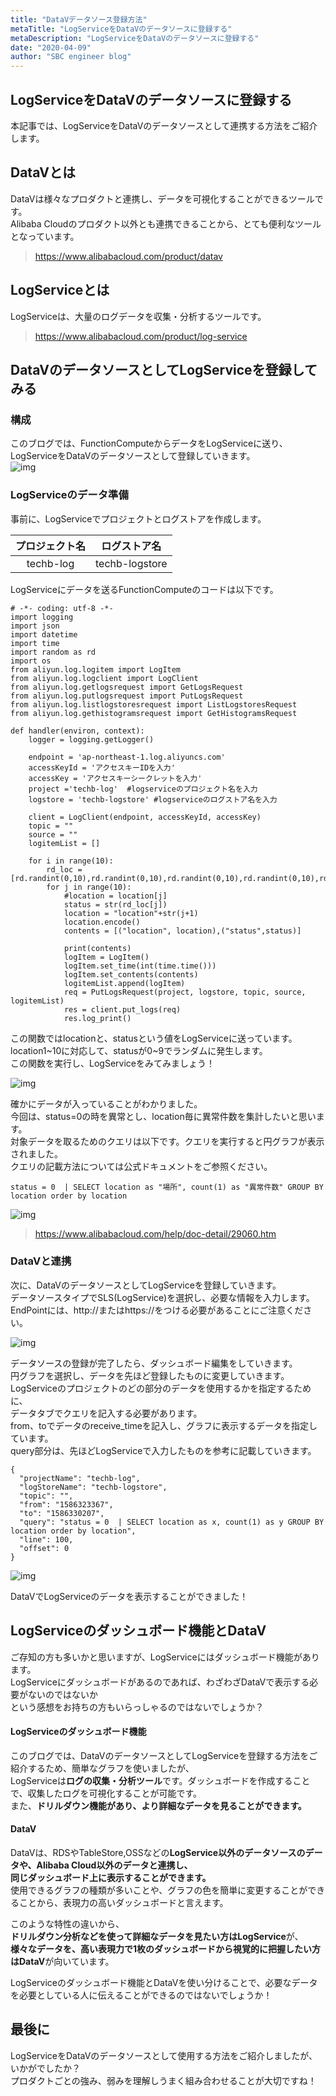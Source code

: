 ```yaml
---
title: "DataVデータソース登録方法"
metaTitle: "LogServiceをDataVのデータソースに登録する"
metaDescription: "LogServiceをDataVのデータソースに登録する"
date: "2020-04-09"
author: "SBC engineer blog"
---
```


## LogServiceをDataVのデータソースに登録する

本記事では、LogServiceをDataVのデータソースとして連携する方法をご紹介します。     


## DataVとは
DataVは様々なプロダクトと連携し、データを可視化することができるツールです。   
Alibaba Cloudのプロダクト以外とも連携できることから、とても便利なツールとなっています。      

> https://www.alibabacloud.com/product/datav


## LogServiceとは
LogServiceは、大量のログデータを収集・分析するツールです。   

> https://www.alibabacloud.com/product/log-service

## DataVのデータソースとしてLogServiceを登録してみる

### 構成
このブログでは、FunctionComputeからデータをLogServiceに送り、   
LogServiceをDataVのデータソースとして登録していきます。   
![img](https://raw.githubusercontent.com/sbcloud/help/master/content/usecase-LogService/LogService_images_26006613546225700/20200408175501.png "img")
   

### LogServiceのデータ準備
事前に、LogServiceでプロジェクトとログストアを作成します。   

|プロジェクト名|ログストア名 |
|:----:|:----:|
|techb-log|techb-logstore|

LogServiceにデータを送るFunctionComputeのコードは以下です。   
```
# -*- coding: utf-8 -*-
import logging
import json
import datetime
import time 
import random as rd
import os
from aliyun.log.logitem import LogItem
from aliyun.log.logclient import LogClient
from aliyun.log.getlogsrequest import GetLogsRequest
from aliyun.log.putlogsrequest import PutLogsRequest
from aliyun.log.listlogstoresrequest import ListLogstoresRequest
from aliyun.log.gethistogramsrequest import GetHistogramsRequest

def handler(environ, context):
    logger = logging.getLogger()

    endpoint = 'ap-northeast-1.log.aliyuncs.com' 
    accessKeyId = 'アクセスキーIDを入力' 
    accessKey = 'アクセスキーシークレットを入力'
    project ='techb-log'  #logserviceのプロジェクト名を入力
    logstore = 'techb-logstore' #logserviceのログストア名を入力
   
    client = LogClient(endpoint, accessKeyId, accessKey)
    topic = ""
    source = ""
    logitemList = []
   
    for i in range(10):
        rd_loc = [rd.randint(0,10),rd.randint(0,10),rd.randint(0,10),rd.randint(0,10),rd.randint(0,10),rd.randint(0,10),rd.randint(0,10),rd.randint(0,10),rd.randint(0,10),rd.randint(0,10),]
        for j in range(10):
            #location = location[j]
            status = str(rd_loc[j])
            location = "location"+str(j+1)
            location.encode()
            contents = [("location", location),("status",status)]

            print(contents)
            logItem = LogItem()
            logItem.set_time(int(time.time()))
            logItem.set_contents(contents)
            logitemList.append(logItem)
            req = PutLogsRequest(project, logstore, topic, source, logitemList)
            res = client.put_logs(req)
            res.log_print()
```
この関数ではlocationと、statusという値をLogServiceに送っています。   
location1~10に対応して、statusが0~9でランダムに発生します。   
この関数を実行し、LogServiceをみてみましょう！   

![img](https://raw.githubusercontent.com/sbcloud/help/master/content/usecase-LogService/LogService_images_26006613546225700/20200408164134.png "img")

確かにデータが入っていることがわかりました。   
今回は、status=0の時を異常とし、location毎に異常件数を集計したいと思います。   
対象データを取るためのクエリは以下です。クエリを実行すると円グラフが表示されました。   
クエリの記載方法については公式ドキュメントをご参照ください。   

```
status = 0  | SELECT location as "場所", count(1) as "異常件数" GROUP BY location order by location
```

![img](https://raw.githubusercontent.com/sbcloud/help/master/content/usecase-LogService/LogService_images_26006613546225700/20200408170730.png "img")

> https://www.alibabacloud.com/help/doc-detail/29060.htm

### DataVと連携
次に、DataVのデータソースとしてLogServiceを登録していきます。   
データソースタイプでSLS(LogService)を選択し、必要な情報を入力します。   
EndPointには、http://またはhttps://をつける必要があることにご注意ください。    

![img](https://raw.githubusercontent.com/sbcloud/help/master/content/usecase-LogService/LogService_images_26006613546225700/20200409110118.jpg "img")

データソースの登録が完了したら、ダッシュボード編集をしていきます。   
円グラフを選択し、データを先ほど登録したものに変更していきます。   
LogServiceのプロジェクトのどの部分のデータを使用するかを指定するために、   
データタブでクエリを記入する必要があります。   
from、toでデータのreceive_timeを記入し、グラフに表示するデータを指定しています。   
query部分は、先ほどLogServiceで入力したものを参考に記載していきます。   
```
{
  "projectName": "techb-log",
  "logStoreName": "techb-logstore",
  "topic": "",
  "from": "1586323367",
  "to": "1586330207",
  "query": "status = 0  | SELECT location as x, count(1) as y GROUP BY location order by location",
  "line": 100,
  "offset": 0
}
```
![img](https://raw.githubusercontent.com/sbcloud/help/master/content/usecase-LogService/LogService_images_26006613546225700/20200408181949.png "img")

DataVでLogServiceのデータを表示することができました！   



## LogServiceのダッシュボード機能とDataV

ご存知の方も多いかと思いますが、LogServiceにはダッシュボード機能があります。   
LogServiceにダッシュボードがあるのであれば、わざわざDataVで表示する必要がないのではないか   
という感想をお持ちの方もいらっしゃるのではないでしょうか？   
   
#### LogServiceのダッシュボード機能
このブログでは、DataVのデータソースとしてLogServiceを登録する方法をご紹介するため、簡単なグラフを使いましたが、   
LogServiceは<b>ログの収集・分析ツール</b>です。ダッシュボードを作成することで、収集したログを可視化することが可能です。   
また、<b>ドリルダウン機能があり、より詳細なデータを見ることができます。</b>


   
#### DataV
DataVは、RDSやTableStore,OSSなどの<b>LogService以外のデータソースのデータや、Alibaba Cloud以外のデータと連携し、   
同じダッシュボード上に表示することができます。</b>   
使用できるグラフの種類が多いことや、グラフの色を簡単に変更することができることから、表現力の高いダッシュボードと言えます。




   
このような特性の違いから、   
<b>ドリルダウン分析などを使って詳細なデータを見たい方はLogService</b>が、   
<b>様々なデータを、高い表現力で1枚のダッシュボードから視覚的に把握したい方はDataV</b>が向いています。   
   
LogServiceのダッシュボード機能とDataVを使い分けることで、必要なデータを必要としている人に伝えることができるのではないでしょうか！   
   

## 最後に
LogServiceをDataVのデータソースとして使用する方法をご紹介しましたが、いかがでしたか？   
プロダクトごとの強み、弱みを理解しうまく組み合わせることが大切ですね！   




